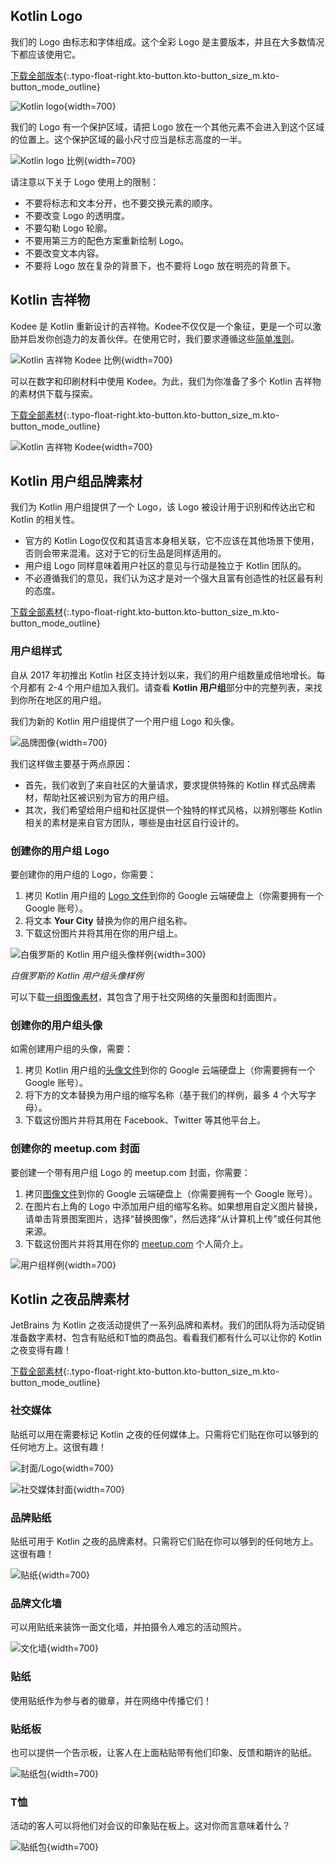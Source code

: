 [//]: # (title: Kotlin 品牌素材)

## Kotlin Logo

我们的 Logo 由标志和字体组成。这个全彩 Logo 是主要版本，并且在大多数情况下都应该使用它。

[下载全部版本](https://resources.jetbrains.com/storage/products/kotlin/docs/kotlin_logos.zip){:.typo-float-right.kto-button.kto-button_size_m.kto-button_mode_outline}

![Kotlin logo](kotlin-logo.png){width=700}

我们的 Logo 有一个保护区域，请把 Logo 放在一个其他元素不会进入到这个区域的位置上。这个保护区域的最小尺寸应当是标志高度的一半。

![Kotlin logo 比例](kotlin-logo-guidelines.png){width=700}

请注意以下关于 Logo 使用上的限制：

* 不要将标志和文本分开，也不要交换元素的顺序。
* 不要改变 Logo 的透明度。
* 不要勾勒 Logo 轮廓。
* 不要用第三方的配色方案重新绘制 Logo。
* 不要改变文本内容。
* 不要将 Logo 放在复杂的背景下，也不要将 Logo 放在明亮的背景下。

## Kotlin 吉祥物

Kodee 是 Kotlin 重新设计的吉祥物。Kodee不仅仅是一个象征，更是一个可以激励并启发你创造力的友善伙伴。在使用它时，我们要求遵循这些[简单准则](https://resources.jetbrains.com/storage/products/kotlin/docs/kotlin_mascot.zip)。

![Kotlin 吉祥物 Kodee 比例](mascot-body-proportions.png){width=700}

可以在数字和印刷材料中使用 Kodee。为此，我们为你准备了多个 Kotlin 吉祥物的素材供下载与探索。

[下载全部素材](https://resources.jetbrains.com/storage/products/kotlin/docs/kotlin_mascot_2.zip){:.typo-float-right.kto-button.kto-button_size_m.kto-button_mode_outline}

![Kotlin 吉祥物 Kodee](mascot-in-action.png){width=700}

## Kotlin 用户组品牌素材

我们为 Kotlin 用户组提供了一个 Logo，该 Logo 被设计用于识别和传达出它和 Kotlin 的相关性。

* 官方的 Kotlin Logo仅仅和其语言本身相关联，它不应该在其他场景下使用，否则会带来混淆。这对于它的衍生品是同样适用的。
* 用户组 Logo 同样意味着用户社区的意见与行动是独立于 Kotlin 团队的。
* 不必遵循我们的意见，我们认为这才是对一个强大且富有创造性的社区最有利的态度。

[下载全部素材](https://drive.google.com/drive/folders/0B3Zi34svOj1RZ2sxZExhblRJc1k){:.typo-float-right.kto-button.kto-button_size_m.kto-button_mode_outline}

### 用户组样式

自从 2017 年初推出 Kotlin 社区支持计划以来，我们的用户组数量成倍地增长。每个月都有 2-4 个用户组加入我们。请查看 **Kotlin 用户组**部分中的完整列表，来找到你所在地区的用户组。

我们为新的 Kotlin 用户组提供了一个用户组 Logo 和头像。

![品牌图像](kotlin-user-group-logo.png){width=700}

我们这样做主要基于两点原因：

* 首先，我们收到了来自社区的大量请求，要求提供特殊的 Kotlin 样式品牌素材，帮助社区被识别为官方的用户组。
* 其次，我们希望给用户组和社区提供一个独特的样式风格，以辨别哪些 Kotlin 相关的素材是来自官方团队，哪些是由社区自行设计的。

### 创建你的用户组 Logo

要创建你的用户组的 Logo，你需要：
1. 拷贝 Kotlin 用户组的 [Logo 文件](https://docs.google.com/drawings/d/1IcJp8Z2jAwEliXrHB-l9RNK_2LrqGTkNuPPtjrW1iIU/edit)到你的 Google 云端硬盘上（你需要拥有一个 Google 账号）。
2. 将文本 **Your City** 替换为你的用户组名称。
3. 下载这份图片并将其用在你的用户组上。

![白俄罗斯的 Kotlin 用户组头像样例](kotlin-user-group-avatar.png){width=300}

*白俄罗斯的 Kotlin 用户组头像样例*

可以下载[一组图像素材](https://drive.google.com/drive/folders/0B3Zi34svOj1RZ2sxZExhblRJc1k)，其包含了用于社交网络的矢量图和封面图片。

### 创建你的用户组头像

如需创建用户组的头像，需要：
1. 拷贝 Kotlin 用户组的[头像文件](https://docs.google.com/drawings/d/1buhwccmllb7wFS0OIAub0WC4DIuSHRiDpjEQhB4tkPs/edit)到你的 Google 云端硬盘上（你需要拥有一个 Google 账号）。
2. 将下方的文本替换为用户组的缩写名称（基于我们的样例，最多 4 个大写字母）。
3. 下载这份图片并将其用在 Facebook、Twitter 等其他平台上。

### 创建你的 meetup.com 封面

要创建一个带有用户组 Logo 的 meetup.com 封面，你需要：
1. 拷贝[图像文件](https://drive.google.com/file/d/1g_0Plf_do6vrXvy1R-Hx430vfV2CPVKN/view)到你的 Google 云端硬盘上（你需要拥有一个 Google 账号）。
2. 在图片右上角的 Logo 中添加用户组的缩写名称。如果想用自定义图片替换，请单击背景图案图片，选择“替换图像”，然后选择“从计算机上传”或任何其他来源。
3. 下载这份图片并将其用在你的 [meetup.com](https://meetup.com) 个人简介上。

![用户组样例](kotlin-user-group.png){width=700}

## Kotlin 之夜品牌素材

JetBrains 为 Kotlin 之夜活动提供了一系列品牌和素材。我们的团队将为活动促销准备数字素材、包含有贴纸和T恤的商品包。看看我们都有什么可以让你的 Kotlin 之夜变得有趣！

[下载全部素材](https://drive.google.com/drive/folders/1wTJ-PiO6VvbY6XdACGLsWZ_N8KHI0Nvr){:.typo-float-right.kto-button.kto-button_size_m.kto-button_mode_outline}

### 社交媒体

贴纸可以用在需要标记 Kotlin 之夜的任何媒体上。只需将它们贴在你可以够到的任何地方上。这很有趣！

![封面/Logo](kotlin-night-cover.svg){width=700}

![社交媒体封面](kotlin-night-fb.svg){width=700}

### 品牌贴纸

贴纸可用于 Kotlin 之夜的品牌素材。只需将它们贴在你可以够到的任何地方上。这很有趣！

![贴纸](kotlin-night-stickers.svg){width=700}

<!-- ![Stickers usage](kotlin-night-stickers-usage.svg){width=700} -->

### 品牌文化墙

可以用贴纸来装饰一面文化墙，并拍摄令人难忘的活动照片。

![文化墙](kotlin-night-press-wall.svg){width=700}

### 贴纸

使用贴纸作为参与者的徽章，并在网络中传播它们！

### 贴纸板

也可以提供一个告示板，让客人在上面粘贴带有他们印象、反馈和期许的贴纸。

![贴纸包](kotlin-night-board.svg){width=700}

### T恤

活动的客人可以将他们对会议的印象贴在板上。这对你而言意味着什么？

![贴纸包](kotlin-night-t-shirt.svg){width=700}